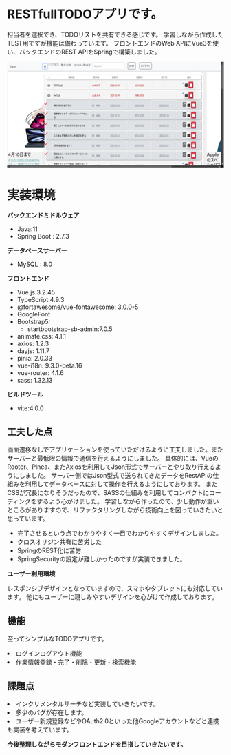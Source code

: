 # RESTfullTODOアプリです。
担当者を選択でき、TODOリストを共有できる感じです。
学習しながら作成したTEST用ですが機能は備わっています。
フロントエンドのWeb APIにVue3を使い、バックエンドのREST APIをSpringで構築しました。

<p align="center"><img src="doc\ScShot 2023-04-04 153300.png" width="830"></a></p>

# 実装環境

**バックエンドミドルウェア**
- Java:11 
- Spring Boot : 2.7.3

**データベースサーバー**
- MySQL : 8.0

**フロントエンド**
- Vue.js:3.2.45
- TypeScript:4.9.3
- @fortawesome/vue-fontawesome: 3.0.0-5
- GoogleFont
- Bootstrap5:
   - startbootstrap-sb-admin:7.0.5
- animate.css: 4.1.1
- axios: 1.2.3
- dayjs: 1.11.7
- pinia: 2.0.33
- vue-i18n: 9.3.0-beta.16
- vue-router: 4.1.6
- sass: 1.32.13

**ビルドツール**
- vite:4.0.0

## 工夫した点
画面遷移なしでアプリケーションを使っていただけるように工夫しました。またサーバーと最低限の情報で通信を行えるようにしました。
具体的には、VueのRooter、Pinea、またAxiosを利用してJson形式でサーバーとやり取り行えるようにしました。
サーバー側ではJson型式で送られてきたデータをRestAPIの仕組みを利用してデータベースに対して操作を行えるようにしております。
またCSSが冗長になりそうだったので、SASSの仕組みを利用してコンパクトにコーディングをするよう心がけました。
学習しながら作ったので、少し動作が重いところがありますので、リファクタリングしながら技術向上を図っていきたいと思っています。

- 完了させるという点でわかりやすく一目でわかりやすくデザインしました。
- クロスオリジン共有に苦労した
- SpringのREST化に苦労
- SpringSecurityの設定が難しかったのですが実装できました。

**ユーザー利用環境**

レスポンシブデザインとなっていますので、スマホやタブレットにも対応しています。
他にもユーザーに親しみやすいデザインを心がけて作成しております。


## 機能

至ってシンプルなTODOアプリです。

<li>ログインログアウト機能</li>
<li>作業情報登録・完了・削除・更新・検索機能</li>

## 課題点

<li>インクリメンタルサーチなど実装していきたいです。</li>
<li>多少のバグが存在します。</li>
<li>ユーザー新規登録などやOAuth2.0といった他Googleアカウントなどと連携も実装を考えています。</li>

**今後整理しながらモダンフロントエンドを目指していきたいです。**















